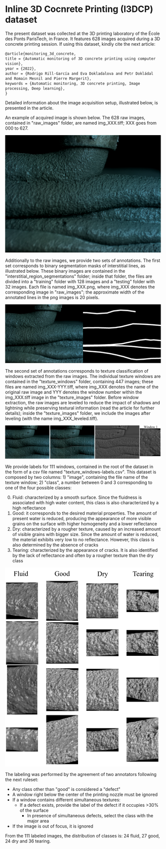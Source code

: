 # Inline 3D Cocnrete Printing (I3DCP) dataset

The present dataset was collected at the 3D printing laboratory of the École des Ponts ParisTech, in France. It features 628 images acquired during a 3D concrete printing session. If using this dataset, kindly cite the next article:

```
@article{monitoring_3d_concrete,
title = {Automatic monitoring of 3D concrete printing using computer vision},
year = {2022},
author = {Rodrigo Rill-García and Eva Dokladalova and Petr Dokládal and Romain Mesnil and Pierre Margerit},
keywords = {Automatic monitoring, 3D concrete printing, Image processing, Deep learning},
}
```

Detailed information about the image acquisition setup, illustrated below, is presented in the article.

An example of acquired image is shown below. The 628 raw images, contained in "raw_images" folder, are named img_XXX.tiff; XXX goes from 000 to 627.

![alt text](https://github.com/Sutadasuto/I3DCP/blob/main/raw_images/img_000.tiff?raw=true)

Additionally to the raw images, we provide two sets of annotations. The first set corresponds to binary segmentation masks of interstitial lines, as illustrated below. These binary images are contained in the "interstitial_region_segmentations" folder; inside that folder, the files are divided into a "training" folder with 128 images and a "testing" folder with 32 images. Each file is named img_XXX.png, where img_XXX denotes the corresponding image in "raw_images"; the approximate width of the annotated lines in the png images is 20 pixels.

![alt text](https://github.com/Sutadasuto/I3DCP/blob/main/readme_illustrations/segmentation_example.png?raw=true)

The second set of annotations corresponds to texture classification of windows extracted from the raw images. The individual texture windows are contained in the "texture_windows" folder, containing 447 images; these files are named img_XXX-YYY.tiff, where img_XXX denotes the name of the original raw image and YYY denotes the window number within the img_XXX.tiff image in the "texture_images" folder. Before window extraction, the raw images are leveled to reduce the impact of shadows and lightning while preserving textural information (read the article for further details); inside the "texture_images" folder, we include the images after leveling (with the name img_XXX_leveled.tiff).

![alt text](https://github.com/Sutadasuto/I3DCP/blob/main/readme_illustrations/window_example.png?raw=true)

We provide labels for 111 windows, contained in the root of the dataset in the form of a csv file named "texture_windows-labels.csv". This dataset is composed by two columns: 1) "image", containing the file name of the texture window; 2) "class", a number between 0 and 3 corresponding to one of the four possible classes:

0. Fluid: characterized by a smooth surface. Since the fluidness is associated with high water content, this class is also characterized by a high reflectance
1. Good: it corresponds to the desired material properties. The amount of present water is reduced, producing the appearance of more visible grains on the surface with higher homogeneity and a lower reflectance
2. Dry: characterized by a rougher texture, caused by an increased amount of visible grains with bigger size. Since the amount of water is reduced, the material exhibits very low to no reflectance. However, this class is also determined by the absence of cracks
3. Tearing: characterized by the appearance of cracks. It is also identified by the lack of reflectance and often by a rougher texture than the dry class

![alt text](https://github.com/Sutadasuto/I3DCP/blob/main/readme_illustrations/textures_example.png?raw=true)

The labeling was performed by the agreement of two annotators following the next ruleset:
 * Any class other than "good" is considered a "defect"
 * A window right below the center of the printing nozzle must be ignored
 * If a window contains different simultaneous textures:
   * If a defect exists, provide the label of the defect if it occupies >30% of the surface
     * In presence of simultaneous defects, select the class with the major area
 * If the image is out of focus, it is ignored

From the 111 labeled images, the distribution of classes is: 24 fluid, 27 good, 24 dry and 36 tearing.

